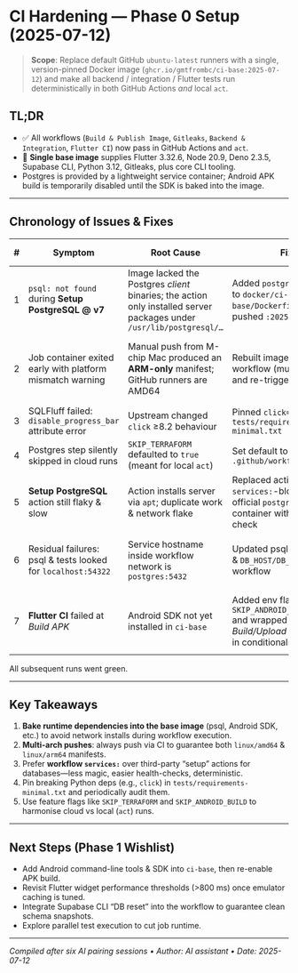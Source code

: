 # CI Hardening — Phase 0 Setup (2025-07-12)

> **Scope**: Replace default GitHub `ubuntu-latest` runners with a single,
> version-pinned Docker image (`ghcr.io/gmtfrombc/ci-base:2025-07-12`) and make
> all backend / integration / Flutter tests run deterministically in both GitHub
> Actions _and_ local `act`.

## TL;DR

- ✅ All workflows (`Build & Publish Image`, `Gitleaks`,
  `Backend & Integration`, `Flutter CI`) now pass in GitHub Actions and `act`.
- 🐳 **Single base image** supplies Flutter 3.32.6, Node 20.9, Deno 2.3.5,
  Supabase CLI, Python 3.12, Gitleaks, plus core CLI tooling.
- Postgres is provided by a lightweight service container; Android APK build is
  temporarily disabled until the SDK is baked into the image.

---

## Chronology of Issues & Fixes

| # | Symptom                                                      | Root Cause                                                                                                           | Fix                                                                                               | Commit / Action                                                 |
| - | ------------------------------------------------------------ | -------------------------------------------------------------------------------------------------------------------- | ------------------------------------------------------------------------------------------------- | --------------------------------------------------------------- |
| 1 | `psql: not found` during **Setup PostgreSQL @ v7**           | Image lacked the Postgres _client_ binaries; the action only installed server packages under `/usr/lib/postgresql/…` | Added `postgresql-client` to `docker/ci-base/Dockerfile`; rebuilt & pushed `:2025-07-12`          | `ci: add postgresql-client to ci-base image`                    |
| 2 | Job container exited early with platform mismatch warning    | Manual push from M-chip Mac produced an **ARM-only** manifest; GitHub runners are AMD64                              | Rebuilt image via workflow (multi-arch) and re-triggered jobs                                     | Empty commit `ci: trigger backend job with fresh ci-base image` |
| 3 | SQLFluff failed: `disable_progress_bar` attribute error      | Upstream changed `click` ≥8.2 behaviour                                                                              | Pinned `click==8.1.7` in `tests/requirements-minimal.txt`                                         | `ci: fix backend job – …`                                       |
| 4 | Postgres step silently skipped in cloud runs                 | `SKIP_TERRAFORM` defaulted to `true` (meant for local `act`)                                                         | Set default to `"false"` in `.github/workflows/ci.yml`                                            | same as #3                                                      |
| 5 | **Setup PostgreSQL** action still flaky & slow               | Action installs server via `apt`; duplicate work & network flake                                                     | Replaced action with a `services:`-block: runs official `postgres:14` container with health-check | `ci: switch to Postgres service container`                      |
| 6 | Residual failures: psql & tests looked for `localhost:54322` | Service hostname inside workflow network is `postgres:5432`                                                          | Updated psql commands & `DB_HOST/DB_PORT` envs in workflow                                        | `ci: connect to Postgres service via hostname and default port` |
| 7 | **Flutter CI** failed at _Build APK_                         | Android SDK not yet installed in `ci-base`                                                                           | Added env flag `SKIP_ANDROID_BUILD=true` and wrapped _Build/Upload APK_ steps in conditionals     | `ci: temporarily skip Android APK build (no SDK in ci-base)`    |

All subsequent runs went green.

---

## Key Takeaways

1. **Bake runtime dependencies into the base image** (psql, Android SDK, etc.)
   to avoid network installs during workflow execution.
2. **Multi-arch pushes**: always push via CI to guarantee both `linux/amd64` &
   `linux/arm64` manifests.
3. Prefer **workflow `services:`** over third-party “setup” actions for
   databases—less magic, easier health-checks, deterministic.
4. Pin breaking Python deps (e.g., `click`) in `tests/requirements-minimal.txt`
   and periodically audit them.
5. Use feature flags like `SKIP_TERRAFORM` and `SKIP_ANDROID_BUILD` to harmonise
   cloud vs local (`act`) runs.

---

## Next Steps (Phase 1 Wishlist)

- Add Android command-line tools & SDK into `ci-base`, then re-enable APK build.
- Revisit Flutter widget performance thresholds (>800 ms) once emulator caching
  is tuned.
- Integrate Supabase CLI “DB reset” into the workflow to guarantee clean schema
  snapshots.
- Explore parallel test execution to cut job runtime.

---

_Compiled after six AI pairing sessions • Author: AI assistant • Date:
2025-07-12_

